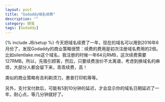 ```yaml
---
layout: post
title: "Godaddy域名续费"
description: ""
category: 随笔
tags: [Godaddy]
---
```

{% include JB/setup %}
今天把域名续费了一年，现在的域名可以用到2016年6月份了，发现Godaddy的商业策略很赞：续费的费用是初次注册域名费用的2倍。比如silentlake.me这个域名，我注册的时候一年64元RMB，这次续费需要127RMB。所以，先吸引顾客，然后，只要续费涨价不太离谱，考虑到换域名的麻烦，大部分人都会留下来，乖乖续费，高！

类似的商业策略有吉利剃须刀，惠普打印机等等。

另外，支付宝付款后，可能有5到10分钟的延迟，才会显示你的域名日期延迟了一年，耐心点，等几分钟就好了。